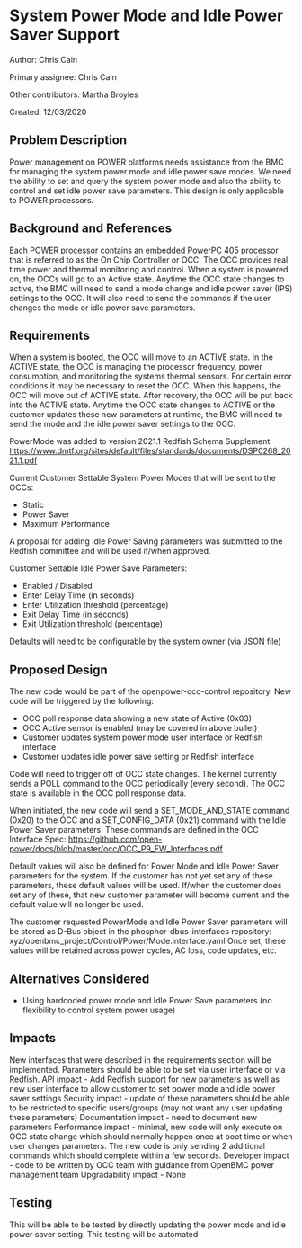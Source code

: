 # System Power Mode and Idle Power Saver Support

Author:
Chris Cain

Primary assignee:
Chris Cain

Other contributors:
Martha Broyles

Created:
12/03/2020

## Problem Description

Power management on POWER platforms needs assistance from the BMC for
managing the system power mode and idle power save modes.
We need the ability to set and query the system power mode and also
the ability to control and set idle power save parameters.
This design is only applicable to POWER processors.

## Background and References

Each POWER processor contains an embedded PowerPC 405 processor that is
referred to as the On Chip Controller or OCC.  The OCC provides real time
power and thermal monitoring and control.
When a system is powered on, the OCCs will go to an Active state.
Anytime the OCC state changes to active, the BMC will need to send a
mode change and idle power saver (IPS) settings to the OCC.  It will also
need to send the commands if the user changes the mode or idle power save
parameters.

## Requirements

When a system is booted, the OCC will move to an ACTIVE state.  In the
ACTIVE state, the OCC is managing the processor frequency, power consumption,
and monitoring the systems thermal sensors.  For certain error conditions
it may be necessary to reset the OCC.  When this happens, the OCC will move
out of ACTIVE state.  After recovery, the OCC will be put back into the
ACTIVE state.
Anytime the OCC state changes to ACTIVE or the customer updates these new
parameters at runtime, the BMC will need to send the mode and the idle
power saver settings to the OCC.

PowerMode was added to version 2021.1 Redfish Schema Supplement:
https://www.dmtf.org/sites/default/files/standards/documents/DSP0268_2021.1.pdf

Current Customer Settable System Power Modes that will be sent to the OCCs:
 - Static
 - Power Saver
 - Maximum Performance

A proposal for adding Idle Power Saving parameters was submitted to the
Redfish committee and will be used if/when approved.

Customer Settable Idle Power Save Parameters:
 - Enabled / Disabled
 - Enter Delay Time (in seconds)
 - Enter Utilization threshold (percentage)
 - Exit Delay Time (in seconds)
 - Exit Utilization threshold (percentage)

Defaults will need to be configurable by the system owner (via JSON file)

## Proposed Design
The new code would be part of the openpower-occ-control repository.
New code will be triggered by the following:
 - OCC poll response data showing a new state of Active (0x03)
 - OCC Active sensor is enabled (may be covered in above bullet)
 - Customer updates system power mode user interface or Redfish interface
 - Customer updates idle power save setting or Redfish interface

Code will need to trigger off of OCC state changes.  The kernel currently
sends a POLL command to the OCC periodically (every second).  The OCC state
is available in the OCC poll response data.

When initiated, the new code will send a SET_MODE_AND_STATE command (0x20)
to the OCC and a SET_CONFIG_DATA (0x21) command with the Idle Power
Saver parameters.
These commands are defined in the OCC Interface Spec:
https://github.com/open-power/docs/blob/master/occ/OCC_P9_FW_Interfaces.pdf

Default values will also be defined for Power Mode and Idle Power Saver
parameters for the system.  If the customer has not yet set any of these
parameters, these default values will be used.  If/when the customer does
set any of these, that new customer parameter will become current and the
default value will no longer be used.

The customer requested PowerMode and Idle Power Saver parameters will
be stored as D-Bus object in the phosphor-dbus-interfaces repository:
  xyz/openbmc_project/Control/Power/Mode.interface.yaml
Once set, these values will be retained across power cycles, AC loss,
code updates, etc.

## Alternatives Considered
- Using hardcoded power mode and Idle Power Save parameters (no flexibility
to control system power usage)

## Impacts
New interfaces that were described in the requirements section will be
implemented.  Parameters should be able to be set via user interface or
via Redfish.
API impact - Add Redfish support for new parameters as well as new user
interface to allow customer to set power mode and idle power saver settings
Security impact - update of these parameters should be able to be restricted
to specific users/groups (may not want any user updating these parameters)
Documentation impact - need to document new parameters
Performance impact - minimal, new code will only execute on OCC state change
which should normally happen once at boot time or when user changes parameters.
The new code is only sending 2 additional commands which should complete
within a few seconds.
Developer impact - code to be written by OCC team with guidance from
OpenBMC power management team
Upgradability impact - None

## Testing
This will be able to be tested by directly updating the power mode and
idle power saver setting.
This testing will be automated
